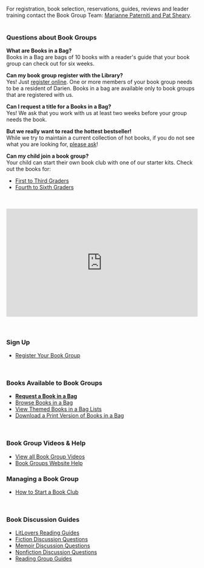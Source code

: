 <div class="row margin-bottom-10">
<div class="col-md-4">

For registration, book selection, reservations, guides, reviews and leader training contact the Book Group Team: [Marianne Paterniti and Pat Sheary](mailto:bookgroups@darienlibrary.org "Email Book Groups").
<br />
<br />

### Questions about Book Groups

**What are Books in a Bag?**<br />
Books in a Bag are bags of 10 books with a reader's guide that your book group can check out for six weeks.

**Can my book group register with the Library?**<br />
Yes! Just [register online](/bookgroups-register "Register your book group"). One or more members of your book group needs to be a resident of Darien. Books in a bag are available only to book groups that are registered with us. 

**Can I request a title for a Books in a Bag?**<br />
Yes! We ask that you work with us at least two weeks before your group needs the book.

**But we really want to read the hottest bestseller!**<br /> 
While we try to maintain a current collection of hot books, if you do not see what you are looking for, [please ask](mailto:bookgroups@darienlibrary.org "Email Book Groups")!

**Can my child join a book group?**<br />
Your child can start their own book club with one of our starter kits. Check out the books for:
* [First to Third Graders](https://dar.to/2Bbe59v "First to Third Graders")
* [Fourth to Sixth Graders](https://dar.to/2BbFXKo "Fourth to Sixth Graders")

<br />
<br />

</div>
<div class="col-md-8">
<style>.embed-container { position: relative; padding-bottom: 56.25%; height: 0; overflow: hidden; max-width: 100%; } .embed-container iframe, .embed-container object, .embed-container embed { position: absolute; top: 0; left: 0; width: 100%; height: 100%; }</style><div class='embed-container'><iframe src='https://player.vimeo.com/video/297747901' frameborder='0' webkitAllowFullScreen mozallowfullscreen allowFullScreen></iframe></div>
<br />
<br />


<div class="row">
<div class="col-md-6">

### Sign Up
* [Register Your Book Group](/bookgroups-register "Register your book group")
<br />

### Books Available to Book Groups
* **[Request a Book in a Bag](/bookgroups-request-BIAB "Request a Book in a Bag")**
* [Browse Books in a Bag](https://dar.to/2GVMaJG "Browse Books in a Bag")
* [View Themed Books in a Bag Lists](/lists/book-groups "View themed Books in a Bag")
* [Download a Print Version of Books in a Bag](https://dar.to/2CSvUdn "Print version of Books in a Bag")
<br />

### Book Group Videos & Help
* [View all Book Group Videos](https://dar.to/2lDvpHh "View all book group videos")
* [Book Groups Website Help](https://dar.to/2lDlC43 "Book Groups website help")
</div>
<div class="col-md-6">

### Managing a Book Group
* [How to Start a Book Club](https://dar.to/2mjvNyK "How to start a book club")
<br />

### Book Discussion Guides
* [LitLovers Reading Guides](https://dar.to/2mjkZAD "LitLovers Reading Guides")
* [Fiction Discussion Questions](https://dar.to/2mjoN4Z 
"Fiction discussion questions")
* [Memoir Discussion Questions](https://dar.to/2mjv4gP "Memoir discussion questions")
* [Nonfiction Discussion Questions](https://dar.to/2mjFsVX "Nonfiction discussion questions")
* [Reading Group Guides](https://dar.to/2lDhFwf "Reading group guides")
</div>
</div>

</div>
</div>